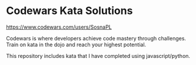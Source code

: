 # Codewars Kata Solutions

https://www.codewars.com/users/SosnaPL

Codewars is where developers achieve code mastery through challenges. Train on kata in the dojo and reach your highest potential.

This repository includes kata that I have completed using javascript/python.